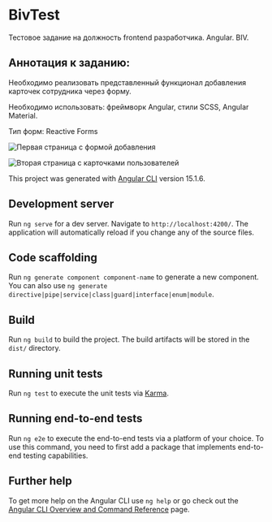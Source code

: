# BivTest

Тестовое задание на должность frontend разработчика. Angular. BIV.

## Аннотация к заданию:
Необходимо реализовать представленный функционал добавления карточек сотрудника через форму.

Необходимо использовать: 
фреймворк Angular,
стили SCSS,
Angular Material.


Тип форм: Reactive Forms

![Первая страница с формой добавления](https://user-images.githubusercontent.com/61786122/223230422-dd131599-b962-41c6-a240-7020128f7537.jpg)

![Вторая страница с карточками пользователей](https://user-images.githubusercontent.com/61786122/223230598-5479e843-ddea-4c7e-9dda-2e19913446df.jpg)


This project was generated with [Angular CLI](https://github.com/angular/angular-cli) version 15.1.6.

## Development server

Run `ng serve` for a dev server. Navigate to `http://localhost:4200/`. The application will automatically reload if you change any of the source files.

## Code scaffolding

Run `ng generate component component-name` to generate a new component. You can also use `ng generate directive|pipe|service|class|guard|interface|enum|module`.

## Build

Run `ng build` to build the project. The build artifacts will be stored in the `dist/` directory.

## Running unit tests

Run `ng test` to execute the unit tests via [Karma](https://karma-runner.github.io).

## Running end-to-end tests

Run `ng e2e` to execute the end-to-end tests via a platform of your choice. To use this command, you need to first add a package that implements end-to-end testing capabilities.

## Further help

To get more help on the Angular CLI use `ng help` or go check out the [Angular CLI Overview and Command Reference](https://angular.io/cli) page.
